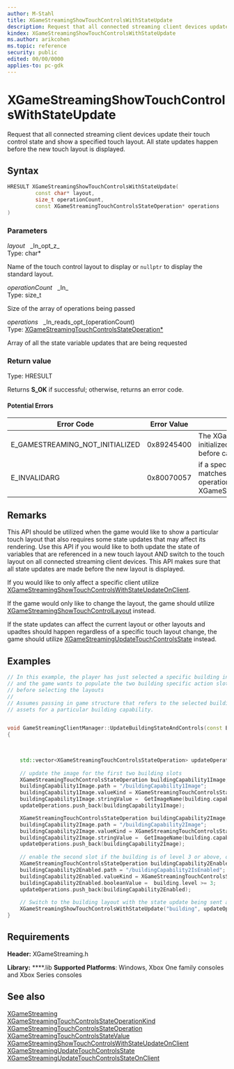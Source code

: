 ```yaml
---
author: M-Stahl
title: XGameStreamingShowTouchControlsWithStateUpdate
description: Request that all connected streaming client devices update their touch control state and then show a specified touch layout.
kindex: XGameStreamingShowTouchControlsWithStateUpdate
ms.author: arikcohen
ms.topic: reference
security: public
edited: 00/00/0000
applies-to: pc-gdk
---
```


# XGameStreamingShowTouchControlsWithStateUpdate  

Request that all connected streaming client devices update their touch control state and show a specified touch layout.  All state updates happen before the new touch layout is displayed.

## Syntax  
  
```cpp
HRESULT XGameStreamingShowTouchControlsWithStateUpdate(  
         const char* layout,  
         size_t operationCount,  
         const XGameStreamingTouchControlsStateOperation* operations  
)  
```  
  
### Parameters  
  
*layout* &nbsp;&nbsp;\_In\_opt\_z\_  
Type: char*  
  
Name of the touch control layout to display or `nullptr` to display the standard layout.
  
*operationCount* &nbsp;&nbsp;\_In\_  
Type: size_t  
  
Size of the array of operations being passed    
  
*operations* &nbsp;&nbsp;\_In\_reads\_opt\_(operationCount)  
Type: [XGameStreamingTouchControlsStateOperation*](../structs/xgamestreamingtouchcontrolsstateoperation.md)  
  
Array of all the state variable updates that are being requested    
  
  
### Return value
Type: HRESULT
  
Returns **S_OK** if successful; otherwise, returns an error code.

#### Potential Errors

| Error Code | Error Value | Reason for Error |
| --- | --- | --- | 
| E_GAMESTREAMING_NOT_INITIALIZED | 0x89245400 | The XGameStreaming runtime has not been initialized. Call XGameStreamingInitialize before calling other APIs. |
| E_INVALIDARG | 0x80070057  | if a specified operation does not have data that matches the data type specified in the operations XGameStreamingTouchControlsStateValueKind |     
  
## Remarks  

This API should be utilized when the game would like to show a particular touch layout that also requires some state updates that may affect its rendering. Use this API if you would like to both update the state of variables that are referenced in a new touch layout AND switch to the touch layout on all connected streaming client devices. This API makes sure that all state updates are made before the new layout is displayed.

If you would like to only affect a specific client utilize [XGameStreamingShowTouchControlsWithStateUpdateOnClient](xgamestreamingshowtouchcontrolswithstateupdateonclient.md).


If the game would only like to change the layout, the game should utilize [XGameStreamingShowTouchControlLayout](xgamestreamingshowtouchcontrollayout.md) instead.

If the state updates can affect the current layout or other layouts and upadtes should happen regardless of a specific touch layout change, the game should utilize [XGameStreamingUpdateTouchControlsState](xgamestreamingupdatetouchcontrolsstate.md) instead.


## Examples

```c++
// In this example, the player has just selected a specific building in an strategy game 
// and the game wants to populate the two building specific action slots with the appropriate imagery
// before selecting the layouts
//
// Assumes passing in game structure that refers to the selected building and a game function to get the image
// assets for a particular building capability.


void GameStreamingClientManager::UpdateBuildingStateAndControls(const BuildingProperties& building)
{
    
    

    std::vector<XGameStreamingTouchControlsStateOperation> updateOperations;
    
    // update the image for the first two building slots   
    XGameStreamingTouchControlsStateOperation buildingCapability1Image;
    buildingCapability1Image.path = "/buildingCapability1Image";
    buildingCapability1Image.valueKind = XGameStreamingTouchControlsStateValueKind::String;
    buildingCapability1Image.stringValue =  GetImageName(building.capability[0].id);        
    updateOperations.push_back(buildingCapability1Image);

    XGameStreamingTouchControlsStateOperation buildingCapability2Image;
    buildingCapability2Image.path = "/buildingCapability2Image";
    buildingCapability2Image.valueKind = XGameStreamingTouchControlsStateValueKind::String;
    buildingCapability2Image.stringValue =  GetImageName(building.capability[1].id);        
    updateOperations.push_back(buildingCapability2Image);
    
    // enable the second slot if the building is of level 3 or above, otherwise the third slot will be disabled
    XGameStreamingTouchControlsStateOperation buildingCapability2Enabled;
    buildingCapability2Enabled.path = "/buildingCapability2IsEnabled";
    buildingCapability2Enabled.valueKind = XGameStreamingTouchControlsStateValueKind::Boolean;
    buildingCapability2Enabled.booleanValue =  building.level >= 3;
    updateOperations.push_back(buildingCapability2Enabled);
  
    // Switch to the building layout with the state update being sent as well
    XGameStreamingShowTouchControlsWithStateUpdate("building", updateOperations.size(), updateOperations.data());
}

```



## Requirements  
  
**Header:** XGameStreaming.h
  
**Library:** ****.lib
**Supported Platforms**: Windows, Xbox One family consoles and Xbox Series consoles
  
## See also  
[XGameStreaming](../xgamestreaming_members.md#TouchAdaptation)  
[XGameStreamingTouchControlsStateOperationKind](../enums/xgamestreamingtouchcontrolsstateoperationkind.md)  
[XGameStreamingTouchControlsStateOperation](../structs/xgamestreamingtouchcontrolsstateoperation.md)  
[XGameStreamingTouchControlsStateValue](../structs/xgamestreamingtouchcontrolsstatevalue.md)  
[XGameStreamingShowTouchControlsWithStateUpdateOnClient](xgamestreamingshowtouchcontrolswithstateupdateonclient.md)  
[XGameStreamingUpdateTouchControlsState](xgamestreamingupdatetouchcontrolsstate.md)  
[XGameStreamingUpdateTouchControlsStateOnClient](xgamestreamingupdatetouchcontrolsstateonclient.md)  